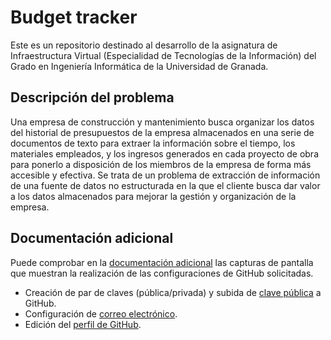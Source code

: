 # Budget tracker
Este es un repositorio destinado al desarrollo de la asignatura de Infraestructura Virtual (Especialidad de Tecnologías de la Información) del Grado en Ingeniería Informática de la Universidad de Granada.

## Descripción del problema
Una empresa de construcción y mantenimiento busca organizar los datos del historial de presupuestos de la empresa almacenados en una serie de documentos de texto para extraer la información sobre el tiempo, los materiales empleados, y los ingresos generados en cada proyecto de obra para ponerlo a disposición de los miembros de la empresa de forma más accesible y efectiva.
Se trata de un problema de extracción de información de una fuente de datos no estructurada en la que el cliente busca dar valor a los datos almacenados para mejorar la gestión y organización de la empresa.

## Documentación adicional
Puede comprobar en la [documentación adicional](Docs/) las capturas de pantalla que muestran la realización de las configuraciones de GitHub solicitadas.
* Creación de par de claves (pública/privada) y subida de [clave pública](Docs/Capturas/PubKey-GitHub.png) a GitHub.
* Configuración de [correo electrónico](Docs/Capturas/Correo-GitHub.png).
* Edición del [perfil de GitHub](Docs/Capturas/Perfil-GitHub.png).